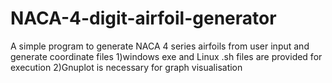 # NACA-4-digit-airfoil-generator
A simple program to generate NACA 4 series airfoils from user input and generate coordinate files
1)windows exe and Linux .sh files are provided for execution
2)Gnuplot is necessary for graph visualisation
